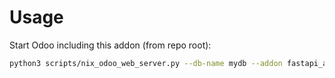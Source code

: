 # Usage

Start Odoo including this addon (from repo root):

```bash
python3 scripts/nix_odoo_web_server.py --db-name mydb --addon fastapi_auth_jwt_demo
```
